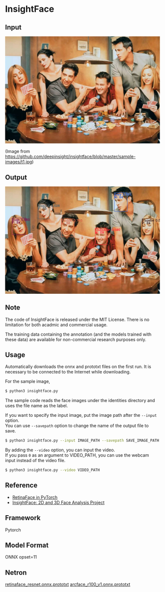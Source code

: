 # InsightFace

## Input

![Input](demo.jpg)

(Image from https://github.com/deepinsight/insightface/blob/master/sample-images/t1.jpg)

## Output

![Output](output.png)

## Note

The code of InsightFace is released under the MIT License. There is no limitation for both acadmic and commercial usage.

The training data containing the annotation (and the models trained with these data) are available for non-commercial research purposes only.

## Usage
Automatically downloads the onnx and prototxt files on the first run.
It is necessary to be connected to the Internet while downloading.

For the sample image,
``` bash
$ python3 insightface.py
```

The sample code reads the face images under the identities directory and uses the file name as the label.

If you want to specify the input image, put the image path after the `--input` option.  
You can use `--savepath` option to change the name of the output file to save.
```bash
$ python3 insightface.py --input IMAGE_PATH --savepath SAVE_IMAGE_PATH
```

By adding the `--video` option, you can input the video.   
If you pass `0` as an argument to VIDEO_PATH, you can use the webcam input instead of the video file.
```bash
$ python3 insightface.py --video VIDEO_PATH
```

## Reference

- [RetinaFace in PyTorch](https://github.com/biubug6/Pytorch_Retinaface)
- [InsightFace: 2D and 3D Face Analysis Project](https://github.com/deepinsight/insightface)

## Framework

Pytorch

## Model Format

ONNX opset=11

## Netron

[retinaface_resnet.onnx.prototxt](https://netron.app/?url=https://storage.googleapis.com/ailia-models/insightface/retinaface_resnet.onnx.prototxt)
[arcface_r100_v1.onnx.prototxt](https://netron.app/?url=https://storage.googleapis.com/ailia-models/insightface/arcface_r100_v1.onnx.prototxt)
